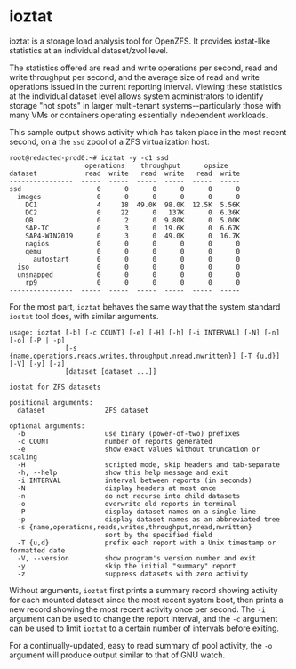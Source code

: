 # ioztat
ioztat is a storage load analysis tool for OpenZFS. It provides iostat-like statistics at an individual dataset/zvol level.

The statistics offered are read and write operations per second, read and write throughput per second, and the average size of read and write operations issued in the current reporting interval. Viewing these statistics at the individual dataset level allows system administrators to identify storage "hot spots" in larger multi-tenant systems--particularly those with many VMs or containers operating essentially independent workloads.

This sample output shows activity which has taken place in the most recent second, on a the `ssd` zpool of a ZFS virtualization host:

````
root@redacted-prod0:~# ioztat -y -c1 ssd
                   operations    throughput      opsize
dataset            read  write   read  write   read  write
----------------  -----  -----  -----  -----  -----  -----
ssd                   0      0      0      0      0      0
  images              0      0      0      0      0      0
    DC1               4     18  49.0K  98.0K  12.5K  5.56K
    DC2               0     22      0   137K      0  6.36K
    QB                0      2      0  9.80K      0  5.00K
    SAP-TC            0      3      0  19.6K      0  6.67K
    SAP4-WIN2019      0      3      0  49.0K      0  16.7K
    nagios            0      0      0      0      0      0
    qemu              0      0      0      0      0      0
      autostart       0      0      0      0      0      0
  iso                 0      0      0      0      0      0
  unsnapped           0      0      0      0      0      0
    rp9               0      0      0      0      0      0
----------------  -----  -----  -----  -----  -----  -----

````

For the most part, `ioztat` behaves the same way that the system standard `iostat` tool does, with similar arguments.

````
usage: ioztat [-b] [-c COUNT] [-e] [-H] [-h] [-i INTERVAL] [-N] [-n] [-o] [-P | -p]
              [-s {name,operations,reads,writes,throughput,nread,nwritten}] [-T {u,d}] [-V] [-y] [-z]
              [dataset [dataset ...]]

iostat for ZFS datasets

positional arguments:
  dataset               ZFS dataset

optional arguments:
  -b                    use binary (power-of-two) prefixes
  -c COUNT              number of reports generated
  -e                    show exact values without truncation or scaling
  -H                    scripted mode, skip headers and tab-separate
  -h, --help            show this help message and exit
  -i INTERVAL           interval between reports (in seconds)
  -N                    display headers at most once
  -n                    do not recurse into child datasets
  -o                    overwrite old reports in terminal
  -P                    display dataset names on a single line
  -p                    display dataset names as an abbreviated tree
  -s {name,operations,reads,writes,throughput,nread,nwritten}
                        sort by the specified field
  -T {u,d}              prefix each report with a Unix timestamp or formatted date
  -V, --version         show program's version number and exit
  -y                    skip the initial "summary" report
  -z                    suppress datasets with zero activity
  ````

Without arguments, `ioztat` first prints a summary record showing activity for each mounted dataset since the most recent system boot, then prints a new record showing the most recent activity once per second. The `-i` argument can be used to change the report interval, and the `-c` argument can be used to limit `ioztat` to a certain number of intervals before exiting.

For a continually-updated, easy to read summary of pool activity, the `-o` argument will produce output similar to that of GNU watch.